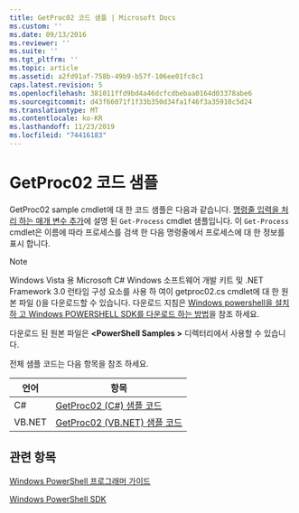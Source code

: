 ```yaml
---
title: GetProc02 코드 샘플 | Microsoft Docs
ms.custom: ''
ms.date: 09/13/2016
ms.reviewer: ''
ms.suite: ''
ms.tgt_pltfrm: ''
ms.topic: article
ms.assetid: a2fd91af-758b-49b9-b57f-106ee01fc8c1
caps.latest.revision: 5
ms.openlocfilehash: 381011ffd9bd4a46dcfcdbebaa0164d03378abe6
ms.sourcegitcommit: d43f66071f1f33b350d34fa1f46f3a35910c5d24
ms.translationtype: MT
ms.contentlocale: ko-KR
ms.lasthandoff: 11/23/2019
ms.locfileid: "74416183"
---
```

# <a name="getproc02-code-samples"></a>GetProc02 코드 샘플

GetProc02 sample cmdlet에 대 한 코드 샘플은 다음과 같습니다. [명령줄 입력을 처리 하는 매개 변수 추가](../cmdlet/adding-parameters-that-process-command-line-input.md)에 설명 된 `Get-Process` cmdlet 샘플입니다. 이 `Get-Process` cmdlet은 이름에 따라 프로세스를 검색 한 다음 명령줄에서 프로세스에 대 한 정보를 표시 합니다.

> [!NOTE]
> Windows Vista 용 Microsoft C# Windows 소프트웨어 개발 키트 및 .NET Framework 3.0 런타임 구성 요소를 사용 하 여이 getproc02.cs cmdlet에 대 한 원본 파일 ()을 다운로드할 수 있습니다. 다운로드 지침은 [Windows powershell을 설치 하 고 Windows POWERSHELL SDK를 다운로드 하는 방법](/powershell/scripting/developer/installing-the-windows-powershell-sdk)을 참조 하세요.
>
> 다운로드 된 원본 파일은 **\<PowerShell Samples >** 디렉터리에서 사용할 수 있습니다.

전체 샘플 코드는 다음 항목을 참조 하세요.

|언어|항목|
|--------------|-----------|
|C#|[GetProc02 (C#) 샘플 코드](./getproc02-csharp-sample-code.md)|
|VB.NET|[GetProc02 (VB.NET) 샘플 코드](./getproc02-vb-net-sample-code.md)|

## <a name="see-also"></a>관련 항목

[Windows PowerShell 프로그래머 가이드](./windows-powershell-programmer-s-guide.md)

[Windows PowerShell SDK](../windows-powershell-reference.md)
